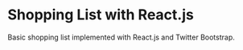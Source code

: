 # Shopping List with React.js

Basic shopping list implemented with React.js and Twitter Bootstrap.
